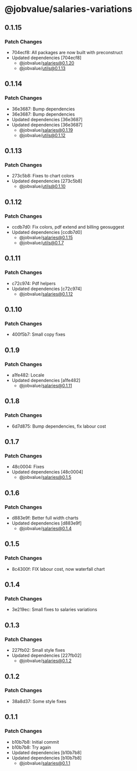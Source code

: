 # @jobvalue/salaries-variations

## 0.1.15

### Patch Changes

- 704ecf8: All packages are now built with preconstruct
- Updated dependencies [704ecf8]
  - @jobvalue/salaries@0.1.20
  - @jobvalue/utils@0.1.13

## 0.1.14

### Patch Changes

- 36e3687: Bump dependencies
- 36e3687: Bump dependencies
- Updated dependencies [36e3687]
- Updated dependencies [36e3687]
  - @jobvalue/salaries@0.1.19
  - @jobvalue/utils@0.1.12

## 0.1.13

### Patch Changes

- 273c5b8: Fixes to chart colors
- Updated dependencies [273c5b8]
  - @jobvalue/utils@0.1.10

## 0.1.12

### Patch Changes

- ccdb7d0: Fix colors, pdf extend and billing geosuggest
- Updated dependencies [ccdb7d0]
  - @jobvalue/salaries@0.1.15
  - @jobvalue/utils@0.1.7

## 0.1.11

### Patch Changes

- c72c974: Pdf helpers
- Updated dependencies [c72c974]
  - @jobvalue/salaries@0.1.12

## 0.1.10

### Patch Changes

- 400f5b7: Small copy fixes

## 0.1.9

### Patch Changes

- a1fe482: Locale
- Updated dependencies [a1fe482]
  - @jobvalue/salaries@0.1.11

## 0.1.8

### Patch Changes

- 6d7d875: Bump dependencies, fix labour cost

## 0.1.7

### Patch Changes

- 48c0004: Fixes
- Updated dependencies [48c0004]
  - @jobvalue/salaries@0.1.5

## 0.1.6

### Patch Changes

- d883e9f: Better full width charts
- Updated dependencies [d883e9f]
  - @jobvalue/salaries@0.1.4

## 0.1.5

### Patch Changes

- 8c4300f: FIX labour cost, now waterfall chart

## 0.1.4

### Patch Changes

- 3e219ec: Small fixes to salaries variations

## 0.1.3

### Patch Changes

- 227fb02: Small style fixes
- Updated dependencies [227fb02]
  - @jobvalue/salaries@0.1.2

## 0.1.2

### Patch Changes

- 38a8d37: Some style fixes

## 0.1.1

### Patch Changes

- b10b7b8: Initial commit
- b10b7b8: Try again
- Updated dependencies [b10b7b8]
- Updated dependencies [b10b7b8]
  - @jobvalue/salaries@0.1.1
